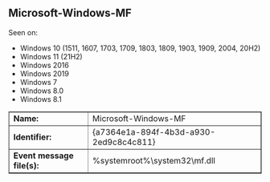 ## Microsoft-Windows-MF

Seen on:
* Windows 10 (1511, 1607, 1703, 1709, 1803, 1809, 1903, 1909, 2004, 20H2)
* Windows 11 (21H2)
* Windows 2016
* Windows 2019
* Windows 7
* Windows 8.0
* Windows 8.1

<table border="1" class="docutils">
  <tbody>
    <tr>
      <td><b>Name:</b></td>
      <td>Microsoft-Windows-MF</td>
    </tr>
    <tr>
      <td><b>Identifier:</b></td>
      <td>{a7364e1a-894f-4b3d-a930-2ed9c8c4c811}</td>
    </tr>
    <tr>
      <td><b>Event message file(s):</b></td>
      <td>%systemroot%\system32\mf.dll</td>
    </tr>
  </tbody>
</table>

&nbsp;

